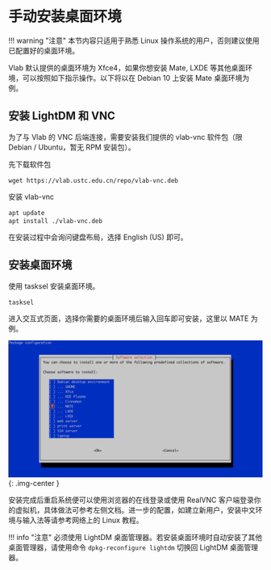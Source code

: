 # 手动安装桌面环境

!!! warning "注意"
    本节内容只适用于熟悉 Linux 操作系统的用户，否则建议使用已配置好的桌面环境。

Vlab 默认提供的桌面环境为 Xfce4，如果你想安装 Mate, LXDE 等其他桌面环境，可以按照如下指示操作。以下将以在 Debian 10 上安装 Mate 桌面环境为例。

## 安装 LightDM 和 VNC

为了与 Vlab 的 VNC 后端连接，需要安装我们提供的 vlab-vnc 软件包（限 Debian / Ubuntu，暂无 RPM 安装包）。

先下载软件包

```shell
wget https://vlab.ustc.edu.cn/repo/vlab-vnc.deb
```

安装 vlab-vnc

```shell
apt update
apt install ./vlab-vnc.deb
```

在安装过程中会询问键盘布局，选择 English (US) 即可。

## 安装桌面环境

使用 tasksel 安装桌面环境。

```shell
tasksel
```

进入交互式页面，选择你需要的桌面环境后输入回车即可安装，这里以 MATE 为例。

![Tasksel](../images/install-desktop-tasksel.png){: .img-center }

安装完成后重启系统便可以使用浏览器的在线登录或使用 RealVNC 客户端登录你的虚拟机，具体做法可参考左侧文档。进一步的配置，如建立新用户，安装中文环境与输入法等请参考网络上的 Linux 教程。

!!! info "注意"
    必须使用 LightDM 桌面管理器。若安装桌面环境时自动安装了其他桌面管理器，请使用命令 `dpkg-reconfigure lightdm` 切换回 LightDM 桌面管理器。

